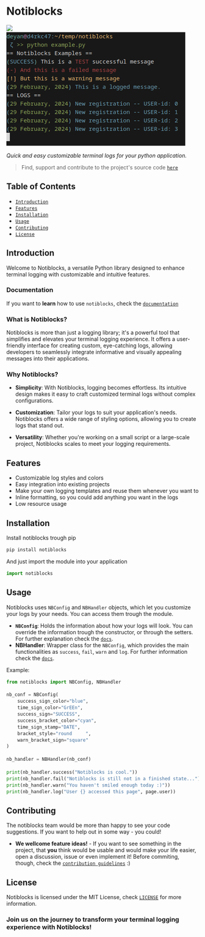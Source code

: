 # Notiblocks
<img src="https://img.shields.io/pypi/dm/notiblocks?style=for-the-badge&logo=python&logoColor=blue&label=notiblocks&labelColor=white&color=green&link=https%3A%2F%2Fpypi.org%2Fproject%2Fnotiblocks%2F"/>

<br />
<img src="docs/pics/usage_example.png" />

*Quick and easy customizable terminal logs for your python application.*
<br />
> Find, support and contribute to the project's source code [`here`](https://github.com/notiblocks/notiblocks) 

## Table of Contents

- [`Introduction`](#introduction)
- [`Features`](#features)
- [`Installation`](#installation)
- [`Usage`](#usage)
- [`Contributing`](#contributing)
- [`License`](#license)

## Introduction

Welcome to Notiblocks, a versatile Python library designed to enhance terminal logging with customizable and intuitive features.


### Documentation
If you want to **learn** how to use `notiblocks`, check the [`documentation`](https://app.gitbook.com/o/4FBvhI5UXLbq0HL9OCTS/s/z6b70RGC8WhxZqoCAV0k/)
### What is Notiblocks?

Notiblocks is more than just a logging library; it's a powerful tool that simplifies and elevates your terminal logging experience. It offers a user-friendly interface for creating custom, eye-catching logs, allowing developers to seamlessly integrate informative and visually appealing messages into their applications.

### Why Notiblocks?

- **Simplicity**: With Notiblocks, logging becomes effortless. Its intuitive design makes it easy to craft customized terminal logs without complex configurations.
  
- **Customization**: Tailor your logs to suit your application's needs. Notiblocks offers a wide range of styling options, allowing you to create logs that stand out.

- **Versatility**: Whether you're working on a small script or a large-scale project, Notiblocks scales to meet your logging requirements.

## Features

- Customizable log styles and colors
- Easy integration into existing projects
- Make your own logging templates and reuse them whenever you want to
- Inline formatting, so you could add anything you want in the logs
- Low resource usage

## Installation

Install notiblocks trough pip

```bash
pip install notiblocks
```

And just import the module into your application

```python
import notiblocks
```

## Usage
Notiblocks uses `NBConfig` and `NBHandler` objects, which let you customize your logs by your needs. You can access them trough the module.

* **`NBConfig`**: Holds the information about how your logs will look. You can override the information trough the constructor, or through the setters. For further explanation check the [`docs`](/docs/documented/nbconfig.md).
* **NBHandler**: Wrapper class for the `NBConfig`, which provides the main functionalities as `success`, `fail`, `warn` and `log`. For further information check the [`docs`](/docs/documented/nbhandler.md).

Example:
```python
from notiblocks import NBConfig, NBHandler
    
nb_conf = NBConfig(
    success_sign_color="blue",
    time_sign_color="GrEEn",
    success_sign="SUCCESS",
    success_bracket_color="cyan",
    time_sign_stamp="DATE",
    bracket_style="round     ",
    warn_bracket_sign="square"
)

nb_handler = NBHandler(nb_conf)

print(nb_handler.success("Notiblocks is cool."))
print(nb_handler.fail("Notiblocks is still not in a finished state..."))
print(nb_handler.warn("You haven't smiled enough today :)"))
print(nb_handler.log("User {} accessed this page", page.user))
```

## Contributing
The notiblocks team would be more than happy to see your code suggestions. If you want to help out in some way - you could!
* **We wellcome feature ideas!** - If you want to see something in the project, that **you** think would be usable and would make your life easier, open a discussion, issue or even implement it! Before commiting, though, check the [`contribution guidelines`](/CONTRIBUTING.md) :)

## License
Notiblocks is licensed under the MIT License, check [`LICENSE`](/LICENSE) for more information.

### Join us on the journey to transform your terminal logging experience with Notiblocks!
